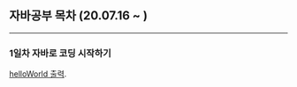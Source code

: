 ## 자바공부 목차 (20.07.16 ~ )
---
### 1일차 자바로 코딩 시작하기
[helloWorld 출력](https://github.com/Muhkeun/muhkeun.github.io-java/blob/master/java0716/helloWorld.java).
